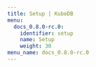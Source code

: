 ```yaml
---
title: Setup | KubeDB
menu:
  docs_0.8.0-rc.0:
    identifier: setup
    name: Setup
    weight: 30
menu_name: docs_0.8.0-rc.0
---
```

